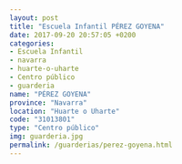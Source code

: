 ```yaml
---
layout: post
title: "Escuela Infantil PÉREZ GOYENA"
date: 2017-09-20 20:57:05 +0200
categories:
- Escuela Infantil
- navarra
- huarte-o-uharte
- Centro público
- guarderia
name: "PÉREZ GOYENA"
province: "Navarra"
location: "Huarte o Uharte"
code: "31013801"
type: "Centro público"
img: guarderia.jpg
permalink: /guarderias/perez-goyena.html
---
```

